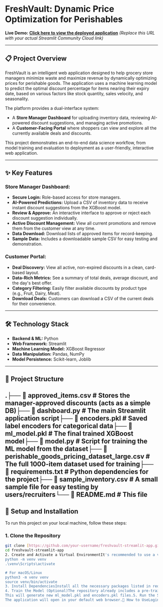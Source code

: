# FreshVault: Dynamic Price Optimization for Perishables

**Live Demo:** [**Click here to view the deployed application**](https://freshvault.streamlit.app/) 
*(Replace this URL with your actual Streamlit Community Cloud link)*

---

## 📋 Project Overview

FreshVault is an intelligent web application designed to help grocery store managers minimize waste and maximize revenue by dynamically optimizing prices for perishable goods. The application uses a machine learning model to predict the optimal discount percentage for items nearing their expiry date, based on various factors like stock quantity, sales velocity, and seasonality.

The platform provides a dual-interface system:
* A **Store Manager Dashboard** for uploading inventory data, reviewing AI-powered discount suggestions, and managing active promotions.
* A **Customer-Facing Portal** where shoppers can view and explore all the currently available deals and discounts.

This project demonstrates an end-to-end data science workflow, from model training and evaluation to deployment as a user-friendly, interactive web application.

---

## ✨ Key Features

### Store Manager Dashboard:
* **Secure Login:** Role-based access for store managers.
* **AI-Powered Predictions:** Upload a CSV of inventory data to receive instant discount suggestions from the XGBoost model.
* **Review & Approve:** An interactive interface to approve or reject each discount suggestion individually.
* **Active Discount Management:** View all current promotions and remove them from the customer view at any time.
* **Data Download:** Download lists of approved items for record-keeping.
* **Sample Data:** Includes a downloadable sample CSV for easy testing and demonstration.

### Customer Portal:
* **Deal Discovery:** View all active, non-expired discounts in a clean, card-based layout.
* **Data-Rich Metrics:** See a summary of total deals, average discount, and the day's best offer.
* **Category Filtering:** Easily filter available discounts by product type (e.g., Fruit, Dairy, Meat).
* **Download Deals:** Customers can download a CSV of the current deals for their convenience.

---

## 🛠️ Technology Stack

* **Backend & ML:** Python
* **Web Framework:** Streamlit
* **Machine Learning Model:** XGBoost Regressor
* **Data Manipulation:** Pandas, NumPy
* **Model Persistence:** Scikit-learn, Joblib

---

## 📂 Project Structure

.├── 📄 approved_items.csv      # Stores the manager-approved discounts (acts as a simple DB)├── 📄 dashboard.py            # The main Streamlit application script├── 📄 encoders.pkl            # Saved label encoders for categorical data├── 📄 ml_model.pkl            # The final trained XGBoost model├── 📄 model.py                # Script for training the ML model from the dataset├── 📄 perishable_goods_pricing_dataset_large.csv  # The full 1000-item dataset used for training├── 📄 requirements.txt        # Python dependencies for the project├── 📄 sample_inventory.csv    # A small sample file for easy testing by users/recruiters└── 📄 README.md               # This file
---

## 🚀 Setup and Installation

To run this project on your local machine, follow these steps:

### 1. Clone the Repository
```bash
git clone [https://github.com/your-username/freshvault-streamlit-app.git](https://github.com/your-username/freshvault-streamlit-app.git)
cd freshvault-streamlit-app
2. Create and Activate a Virtual EnvironmentIt's recommended to use a virtual environment to keep dependencies isolated.# For Windows
python -m venv venv
.\venv\Scripts\activate

# For macOS/Linux
python3 -m venv venv
source venv/bin/activate
3. Install DependenciesInstall all the necessary packages listed in requirements.txt.pip install -r requirements.txt
4. Train the Model (Optional)The repository already includes a pre-trained model (ml_model.pkl). However, if you want to retrain the model on the provided dataset, simply run:python model.py
This will generate new ml_model.pkl and encoders.pkl files.5. Run the Streamlit ApplicationYou are now ready to launch the FreshVault app!streamlit run dashboard.py
The application will open in your default web browser.📖 How to UseLogin: Start by logging in either as a Store Manager or a Customer. Use any username and password.As a Store Manager:Download the sample_inventory.csv file from the link provided in the app.Upload this file to the file uploader.Review the discount predictions generated by the model.Approve or reject items.Click "Confirm Final Approval" to make the deals live for customers.Navigate to the "Manage Active Discounts" section to remove items if needed.As a Customer:Instantly view all the deals that the manager has approved.Filter the deals by category.Enjoy the savings!</markdown>
